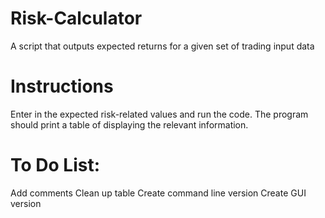 # Risk-Calculator
A script that outputs expected returns for a given set of trading input data

# Instructions
Enter in the expected risk-related values and run the code. The program should print a table of displaying the relevant information.

# To Do List:
Add comments
Clean up table
Create command line version
Create GUI version
